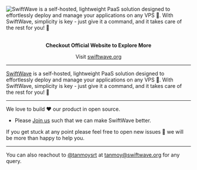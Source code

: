 ![SwiftWave is a self-hosted, lightweight PaaS solution designed to effortlessly deploy and manage your applications on any VPS 🚀. With SwiftWave, simplicity is key - just give it a command, and it takes care of the rest for you! 👀](https://github.com/swiftwave-org/swiftwave/assets/57363826/807a7622-37fd-4951-b177-50b538a45339)

<br>
<div align="center">
   <b>Checkout Official Website to Explore More</b>
   <p>Visit <a href="https://swiftwave.org/">swiftwave.org</a></p>
</div>

---

[SwiftWave](https://swiftwave.org/) is a self-hosted, lightweight PaaS solution designed to effortlessly deploy and manage your applications on any VPS 🚀. With SwiftWave, simplicity is key - just give it a command, and it takes care of the rest for you! 👀

---

We love to build ❤ our product in open source.
 - Please [Join us](https://slack.swiftwave.org/) such that we can make SwiftWave better.

If you get stuck at any point please feel free to open new issues 🚀 we will be more than happy to help you.

---

You can also reachout to [@tanmoysrt](https://github.com/tanmoysrt) at tanmoy@swiftwave.org for any query.
